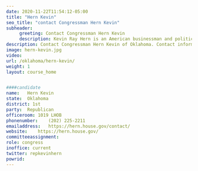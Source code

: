 ```yaml
---
date: 2020-11-22T11:54:12-05:00
title: "Hern Kevin"
seo_title: "contact Congressman Hern Kevin"
subheader:
     greeting: Contact Congressman Hern Kevin 
     description: Kevin Ray Hern is an American businessman and politician from the state of Oklahoma. A Republican, he is a member of the United States House of Representatives, for Oklahoma's 1st congressional district. He was elected in 2018.
description: Contact Congressman Hern Kevin of Oklahoma. Contact information for Hern Kevin includes email address, phone number, and mailing address.
image: hern-kevin.jpg
video: 
url: /oklahoma/hern-kevin/
weight: 1
layout: course_home


####candidate
name:	Hern Kevin
state:	Oklahoma
district: 1st
party:	Republican
officeroom:	1019 LHOB
phonenumber:	(202) 225-2211
emailaddress:	https://hern.house.gov/contact/
website:	https://hern.house.gov/
committeeassignment: 
role: congress
inoffice: current
twitter: repkevinhern
powrid: 
---
```


